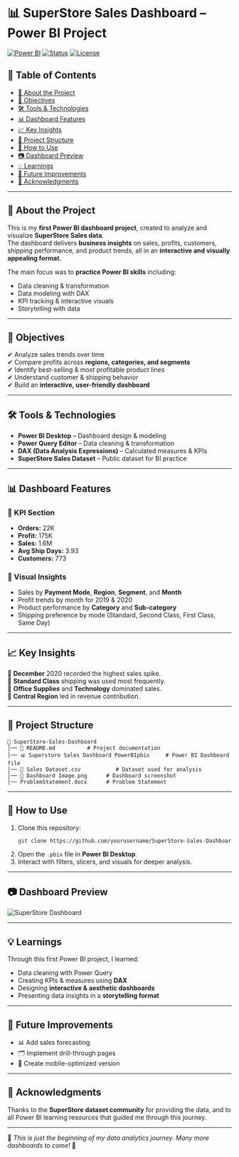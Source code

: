 # 📊 SuperStore Sales Dashboard – Power BI Project

[![Power BI](https://img.shields.io/badge/Tool-Power%20BI-yellow)](#) [![Status](https://img.shields.io/badge/Status-Completed-brightgreen)](#) [![License](https://img.shields.io/badge/License-MIT-blue)](#)

## 📌 Table of Contents
- [📖 About the Project](#-about-the-project)
- [🎯 Objectives](#-objectives)
- [🛠 Tools & Technologies](#-tools--technologies)
- [📊 Dashboard Features](#-dashboard-features)
- [📈 Key Insights](#-key-insights)
- [📂 Project Structure](#-project-structure)
- [🚀 How to Use](#-how-to-use)
- [📷 Dashboard Preview](#-dashboard-preview)
- [💡 Learnings](#-learnings)
- [🔮 Future Improvements](#-future-improvements)
- [🙌 Acknowledgments](#-acknowledgments)

---

## 📖 About the Project
This is my **first Power BI dashboard project**, created to analyze and visualize **SuperStore Sales data**.  
The dashboard delivers **business insights** on sales, profits, customers, shipping performance, and product trends, all in an **interactive and visually appealing format**.

The main focus was to **practice Power BI skills** including:
- Data cleaning & transformation  
- Data modeling with DAX  
- KPI tracking & interactive visuals  
- Storytelling with data  

---

## 🎯 Objectives
✔ Analyze sales trends over time  
✔ Compare profits across **regions, categories, and segments**  
✔ Identify best-selling & most profitable product lines  
✔ Understand customer & shipping behavior  
✔ Build an **interactive, user-friendly dashboard**  

---

## 🛠 Tools & Technologies
- **Power BI Desktop** – Dashboard design & modeling  
- **Power Query Editor** – Data cleaning & transformation  
- **DAX (Data Analysis Expressions)** – Calculated measures & KPIs  
- **SuperStore Sales Dataset** – Public dataset for BI practice  

---

## 📊 Dashboard Features

### **📌 KPI Section**
- **Orders:** 22K  
- **Profit:** 175K  
- **Sales:** 1.6M  
- **Avg Ship Days:** 3.93  
- **Customers:** 773  

### **📌 Visual Insights**
- Sales by **Payment Mode**, **Region**, **Segment**, and **Month**  
- Profit trends by month for 2019 & 2020  
- Product performance by **Category** and **Sub-category**  
- Shipping preference by mode (Standard, Second Class, First Class, Same Day)  

---

## 📈 Key Insights
📍 **December** 2020 recorded the highest sales spike.  
📍 **Standard Class** shipping was used most frequently.  
📍 **Office Supplies** and **Technology** dominated sales.  
📍 **Central Region** led in revenue contribution.  

---

## 📂 Project Structure
```plaintext
📁 SuperStore-Sales-Dashboard
│── 📄 README.md          # Project documentation
│── 📊 Superstore Sales Dashboard PowerBIpbix     # Power BI Dashboard file
│── 📄 Sales Dataset.csv           # Dataset used for analysis
│── 📸 Dashboard Image.png      # Dashboard screenshot
│── ProblemStatement.docx      # Problem Statement

```

---

## 🚀 How to Use
1. Clone this repository:  
   ```bash
   git clone https://github.com/yourusername/SuperStore-Sales-Dashboard.git
   ```  
2. Open the `.pbix` file in **Power BI Desktop**.  
3. Interact with filters, slicers, and visuals for deeper analysis.  

---

## 📷 Dashboard Preview
![SuperStore Dashboard](DashboardImage.png)

---

## 💡 Learnings
Through this first Power BI project, I learned:  
- Data cleaning with Power Query  
- Creating KPIs & measures using **DAX**  
- Designing **interactive & aesthetic dashboards**  
- Presenting data insights in a **storytelling format**  

---

## 🔮 Future Improvements
- 📊 Add sales forecasting  
- 🗂 Implement drill-through pages  
- 📱 Create mobile-optimized version  

---

## 🙌 Acknowledgments
Thanks to the **SuperStore dataset community** for providing the data, and to all Power BI learning resources that guided me through this journey.

---

💙 *This is just the beginning of my data analytics journey. Many more dashboards to come!* 🚀
